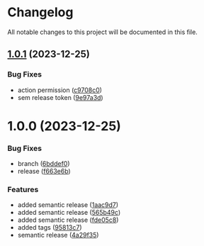 # Changelog

All notable changes to this project will be documented in this file.

## [1.0.1](https://github.com/nilahomar/terraform-modules/compare/v1.0.0...v1.0.1) (2023-12-25)


### Bug Fixes

* action permission ([c9708c0](https://github.com/nilahomar/terraform-modules/commit/c9708c0289b858dc7ea486b06639ae0d18368b7b))
* sem release token ([9e97a3d](https://github.com/nilahomar/terraform-modules/commit/9e97a3d75956c0cd16b83596d3344fdefb1d6ff0))

# 1.0.0 (2023-12-25)


### Bug Fixes

* branch ([6bddef0](https://github.com/nilahomar/terraform-modules/commit/6bddef018a2484e322a464ae16c12d0506603570))
* release ([f663e6b](https://github.com/nilahomar/terraform-modules/commit/f663e6bafb0445ffc64e790da901cb86dfa987ca))


### Features

* added semantic release ([1aac9d7](https://github.com/nilahomar/terraform-modules/commit/1aac9d728b560007f8095094f66fa497e4c14c61))
* added semantic release ([565b49c](https://github.com/nilahomar/terraform-modules/commit/565b49c3bfaa7e393467f4491153b38e60dfa46f))
* added semantic release ([fde05c8](https://github.com/nilahomar/terraform-modules/commit/fde05c8012575d3aa6075c1636f0f27babdee1ba))
* added tags ([95813c7](https://github.com/nilahomar/terraform-modules/commit/95813c7e40beb135c5c1efd19e05e84ed53d179e))
* semantic release ([4a29f35](https://github.com/nilahomar/terraform-modules/commit/4a29f35f946b528c9cc4d27fd0a7021b36606655))
